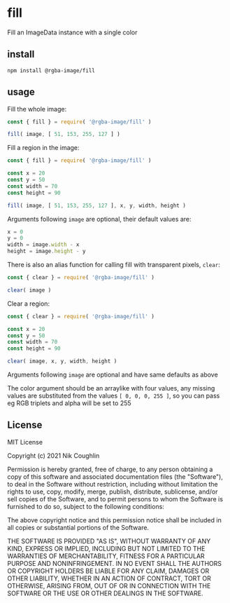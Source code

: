 # fill

Fill an ImageData instance with a single color

## install

`npm install @rgba-image/fill`

## usage

Fill the whole image:

```js
const { fill } = require( '@rgba-image/fill' )

fill( image, [ 51, 153, 255, 127 ] )
```

Fill a region in the image:

```js
const { fill } = require( '@rgba-image/fill' )

const x = 20
const y = 50
const width = 70
const height = 90

fill( image, [ 51, 153, 255, 127 ], x, y, width, height )
```

Arguments following `image` are optional, their default values are:

```js
x = 0
y = 0
width = image.width - x
height = image.height - y
```

There is also an alias function for calling fill with transparent pixels,
`clear`:

```js
const { clear } = require( '@rgba-image/fill' )

clear( image )
```

Clear a region:

```js
const { clear } = require( '@rgba-image/fill' )

const x = 20
const y = 50
const width = 70
const height = 90

clear( image, x, y, width, height )
```

Arguments following `image` are optional and have same defaults as above

The color argument should be an arraylike with four values, any missing values 
are substituted from the values `[ 0, 0, 0, 255 ]`, so you can pass eg RGB 
triplets and alpha will be set to 255

## License

MIT License

Copyright (c) 2021 Nik Coughlin

Permission is hereby granted, free of charge, to any person obtaining a copy
of this software and associated documentation files (the "Software"), to deal
in the Software without restriction, including without limitation the rights
to use, copy, modify, merge, publish, distribute, sublicense, and/or sell
copies of the Software, and to permit persons to whom the Software is
furnished to do so, subject to the following conditions:

The above copyright notice and this permission notice shall be included in all
copies or substantial portions of the Software.

THE SOFTWARE IS PROVIDED "AS IS", WITHOUT WARRANTY OF ANY KIND, EXPRESS OR
IMPLIED, INCLUDING BUT NOT LIMITED TO THE WARRANTIES OF MERCHANTABILITY,
FITNESS FOR A PARTICULAR PURPOSE AND NONINFRINGEMENT. IN NO EVENT SHALL THE
AUTHORS OR COPYRIGHT HOLDERS BE LIABLE FOR ANY CLAIM, DAMAGES OR OTHER
LIABILITY, WHETHER IN AN ACTION OF CONTRACT, TORT OR OTHERWISE, ARISING FROM,
OUT OF OR IN CONNECTION WITH THE SOFTWARE OR THE USE OR OTHER DEALINGS IN THE
SOFTWARE.